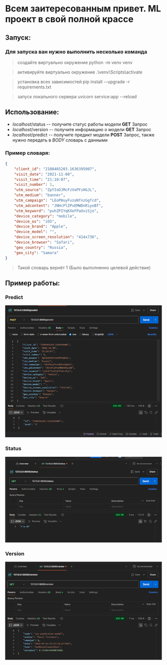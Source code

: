 # Всем заитересованным привет. ML проект в свой полной крассе
## Запуск:
### Для запуска ван нужно выполнить несколько команда 
> создайте виртуально окружение python -m venv venv

> активируйте виртуально окружение .\venv\Scripts\activate

> установка всех зависимостей pip install --upgrade -r requirements.txt

> запуск локального сервера uvicorn service:app --reload


## Использование:

*  _localhost_/status -- получите статус работы модели __GET__ Запрос
*  _localhost_/version -- получите информацию о модели __GET__ Запрос
*  _localhost_/predict -- получите предикт модели __POST__ Запрос, также нужно передать в _BODY_ словарь с данными

### Пример словаря:
```json
{
    "client_id": "2108465203.1636395007",
    "visit_date": "2021-11-08",
    "visit_time": "21:10:07",
    "visit_number": 1,
    "utm_source": "ZpYIoDJMcFzVoPFsHGJL",
    "utm_medium": "banner",
    "utm_campaign": "LEoPHuyFvzoNfnzGgfcd",
    "utm_adcontent": "JNHcPlZPxEMWDnRiyoBf",
    "utm_keyword": "puhZPIYqKXeFPaUviSjo",
    "device_category": "mobile",
    "device_os": "iOS",
    "device_brand": "Apple",
    "device_model": "",
    "device_screen_resolution": "414x736",
    "device_browser": "Safari",
    "geo_country": "Russia",
    "geo_city": "Samara"
}
```

> Такой словарь вернёт 1 (Было выполненно целевой действие)

## Пример работы:

### Predict

![Компьютер](img/predict.png)

### Status

![Компьютер](img/status.png)

### Version

![Компьютер](img/version.png)